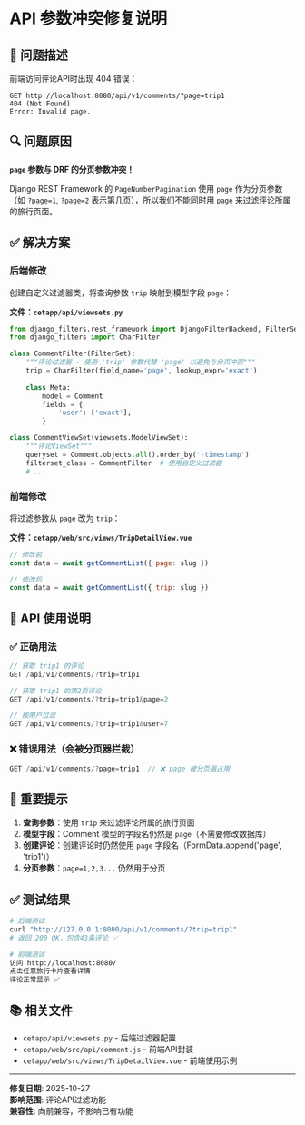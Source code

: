 # API 参数冲突修复说明

## 🐛 问题描述

前端访问评论API时出现 404 错误：
```
GET http://localhost:8080/api/v1/comments/?page=trip1
404 (Not Found)
Error: Invalid page.
```

## 🔍 问题原因

**`page` 参数与 DRF 的分页参数冲突！**

Django REST Framework 的 `PageNumberPagination` 使用 `page` 作为分页参数（如 `?page=1`, `?page=2` 表示第几页），所以我们不能同时用 `page` 来过滤评论所属的旅行页面。

## ✅ 解决方案

### 后端修改

创建自定义过滤器类，将查询参数 `trip` 映射到模型字段 `page`：

**文件：`cetapp/api/viewsets.py`**

```python
from django_filters.rest_framework import DjangoFilterBackend, FilterSet
from django_filters import CharFilter

class CommentFilter(FilterSet):
    """评论过滤器 - 使用 'trip' 参数代替 'page' 以避免与分页冲突"""
    trip = CharFilter(field_name='page', lookup_expr='exact')
    
    class Meta:
        model = Comment
        fields = {
            'user': ['exact'],
        }

class CommentViewSet(viewsets.ModelViewSet):
    """评论ViewSet"""
    queryset = Comment.objects.all().order_by('-timestamp')
    filterset_class = CommentFilter  # 使用自定义过滤器
    # ...
```

### 前端修改

将过滤参数从 `page` 改为 `trip`：

**文件：`cetapp/web/src/views/TripDetailView.vue`**

```javascript
// 修改前
const data = await getCommentList({ page: slug })

// 修改后
const data = await getCommentList({ trip: slug })
```

## 📝 API 使用说明

### ✅ 正确用法

```javascript
// 获取 trip1 的评论
GET /api/v1/comments/?trip=trip1

// 获取 trip1 的第2页评论
GET /api/v1/comments/?trip=trip1&page=2

// 按用户过滤
GET /api/v1/comments/?trip=trip1&user=7
```

### ❌ 错误用法（会被分页器拦截）

```javascript
GET /api/v1/comments/?page=trip1  // ❌ page 被分页器占用
```

## 🔑 重要提示

1. **查询参数**：使用 `trip` 来过滤评论所属的旅行页面
2. **模型字段**：Comment 模型的字段名仍然是 `page`（不需要修改数据库）
3. **创建评论**：创建评论时仍然使用 `page` 字段名（FormData.append('page', 'trip1')）
4. **分页参数**：`page=1,2,3...` 仍然用于分页

## ✅ 测试结果

```bash
# 后端测试
curl "http://127.0.0.1:8000/api/v1/comments/?trip=trip1"
# 返回 200 OK，包含43条评论 ✅

# 前端测试
访问 http://localhost:8080/
点击任意旅行卡片查看详情
评论正常显示 ✅
```

## 📚 相关文件

- `cetapp/api/viewsets.py` - 后端过滤器配置
- `cetapp/web/src/api/comment.js` - 前端API封装
- `cetapp/web/src/views/TripDetailView.vue` - 前端使用示例

---

**修复日期**: 2025-10-27  
**影响范围**: 评论API过滤功能  
**兼容性**: 向前兼容，不影响已有功能

